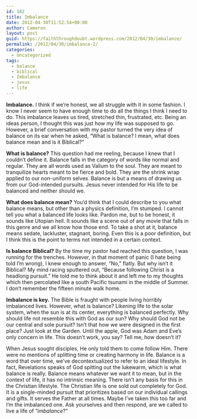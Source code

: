 ```yaml
---
id: 182
title: Imbalance
date: 2012-04-30T11:52:54+00:00
author: Cameron
layout: post
guid: https://faiththroughdoubt.wordpress.com/2012/04/30/imbalance/
permalink: /2012/04/30/imbalance-2/
categories:
  - Uncategorized
tags:
  - balance
  - biblical
  - Imbalance
  - jesus
  - life
---
```

**Imbalance.** I think if we’re honest, we all struggle with it in some fashion. I know I never seem to have enough time to do all the things I think I need to do. This imbalance leaves us tired, stretched thin, frustrated, etc. Being an ideas person, I thought this was just how my life was supposed to go. However, a brief conversation with my pastor turned the very idea of balance on its ear when he asked, “What is balance? I mean, what does balance mean and is it Biblical?”

**What is balance?** This question had me reeling, because I knew that I couldn’t define it. Balance falls in the category of words like normal and regular. They are all words used as Valium to the soul. They are meant to tranquilize hearts meant to be fierce and bold. They are the shrink wrap applied to our non-uniform selves. Balance is but a means of drawing us from our God-intended pursuits. Jesus never intended for His life to be balanced and neither should we.

**What does balance mean?** You’d think that I could describe to you what balance means, but other than a physics definition, I’m stumped. I cannot tell you what a balanced life looks like. Pardon me, but to be honest, it sounds like Utopian hell. It sounds like a scene out of any movie that falls in this genre and we all know how those end. To take a shot at it, balance means sedate, lackluster, stagnant, boring. Even this is a poor definition, but I think this is the point to terms not intended in a certain context.

**Is balance Biblical?** By the time my pastor had reached this question, I was running for the trenches. However, in that moment of panic (I hate being told I’m wrong), I knew enough to answer, “No,” flatly. But why isn’t it Biblical? My mind racing sputtered out, “Because following Christ is a headlong pursuit.” He told me to think about it and left me to my thoughts which then percolated like a south Pacific tsunami in the middle of Summer. I don’t remember the fifteen minute walk home.

**Imbalance is key.** The Bible is fraught with people living horribly imbalanced lives. However, what is balance? Likening life to the solar system, when the sun is at its center, everything is balanced perfectly. Why should life not resemble this with God as our sun? Why should God not be our central and sole pursuit? Isn’t that how we were designed in the first place? Just look at the Garden. Until the apple, God was Adam and Eve’s only concern in life. This doesn’t work, you say? Tell me, how doesn’t it?

When Jesus sought disciples, He only told them to come follow Him. There were no mentions of splitting time or creating harmony in life. Balance is a word that over time, we’ve decontextualized to refer to an ideal lifestyle. In fact, Revelations speaks of God spitting out the lukewarm, which is what balance is really. Balance means whatever we want it to mean, but in the context of life, it has no intrinsic meaning. There isn’t any basis for this in the Christian lifestyle. The Christian life is one sold out completely for God. It is a single-minded pursuit that prioritizes based on our individual callings and gifts. It serves the Father at all times. Maybe I’ve taken this too far and I’m the imbalanced one. Ask yourselves and then respond, are we called to live a life of “_imbalance_?”